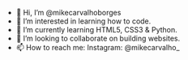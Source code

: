 - 👋 Hi, I’m @mikecarvalhoborges
- 👀 I’m interested in learning how to code.
- 🌱 I’m currently learning HTML5, CSS3 & Python.
- 💞️ I’m looking to collaborate on building websites.
- 📫 How to reach me: Instagram: @mikecarvalho_ 

<!---
mikecarvalhoborges/mikecarvalhoborges is a ✨ special ✨ repository because its `README.md` (this file) appears on your GitHub profile.
You can click the Preview link to take a look at your changes.
--->
